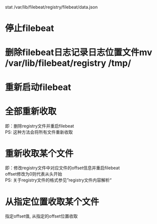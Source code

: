 stat /var/lib/filebeat/registry/filebeat/data.json

# 停止filebeat
# 删除filebeat日志记录日志位置文件mv /var/lib/filebeat/registry /tmp/
# 重新启动filebeat

# 全部重新收取
即：删除registry文件并重启filebeat  
PS: 这种方法会将所有文件重新收取  

# 重新收取某个文件
即：修改registry文件中对应文件的offset信息并重启filebeat  
offset修改为0则代表从头开始  
PS: 关于registry文件的格式参见”registry文件内容解析“  

# 从指定位置收取某个文件
指定offset值, 从指定的offset位置收取  
